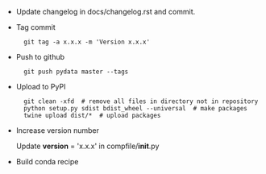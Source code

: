 * Update changelog in docs/changelog.rst and commit.

* Tag commit

        git tag -a x.x.x -m 'Version x.x.x'

* Push to github

        git push pydata master --tags

* Upload to PyPI

        git clean -xfd  # remove all files in directory not in repository
        python setup.py sdist bdist_wheel --universal  # make packages
        twine upload dist/*  # upload packages

* Increase version number

    Update __version__ = 'x.x.x' in compfile/__init__.py
    
* Build conda recipe
